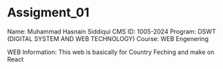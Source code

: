 # Assigment_01
Name: Muhammad Hasnain Siddiqui
CMS ID: 1005-2024
Program: DSWT (DIGITAL SYSTEM AND WEB TECHNOLOGY)
Course: WEB Engenering

WEB Information:
This web is basically for Country Feching and make on React 
